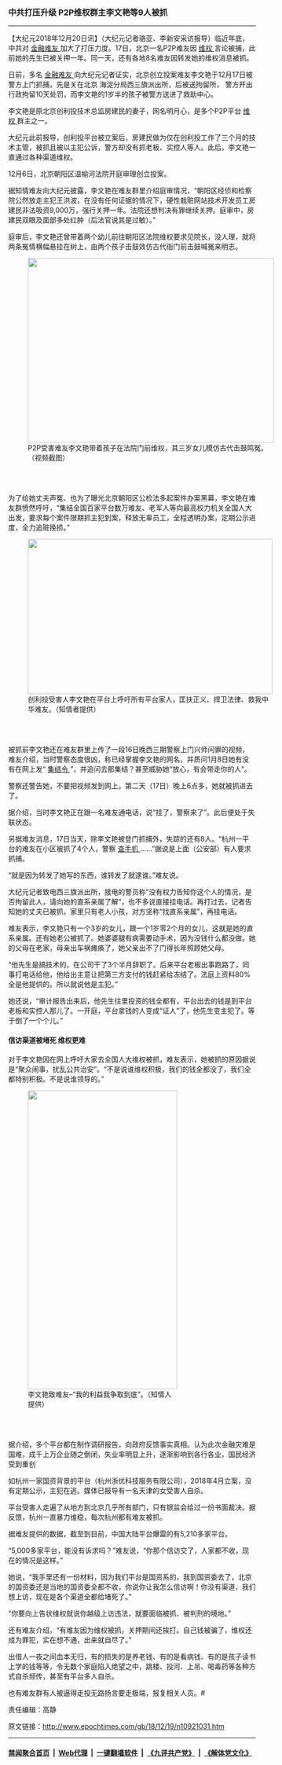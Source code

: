 ### 中共打压升级 P2P维权群主李文艳等9人被抓
------------------------

<p>
 【大纪元2018年12月20日讯】（大纪元记者骆亚、李新安采访报导）临近年底，中共对
 <a href="http://www.epochtimes.com/gb/tag/%E9%87%91%E8%9E%8D%E9%9A%BE%E5%8F%8B.html">
  金融难友
 </a>
 加大了打压力度。17日，北京一名P2P难友因
 <a href="http://www.epochtimes.com/gb/tag/%E7%BB%B4%E6%9D%83.html">
  维权
 </a>
 言论被捕，此前她的先生已被关押一年。同一天，还有各地8名难友因转发她的维权消息被抓。
</p>
<p>
 日前，多名
 <a href="http://www.epochtimes.com/gb/tag/%E9%87%91%E8%9E%8D%E9%9A%BE%E5%8F%8B.html">
  金融难友
 </a>
 向大纪元记者证实，北京创立投案难友李文艳于12月17日被警方上门抓捕，先是关在北京
 <span class="s1">
  海淀分局西三旗派出所，后被送拘留所，
 </span>
 警方开出行政拘留10天处罚，而李文艳的1岁半的孩子被警方送进了救助中心。
</p>
<p>
 李文艳是原北京创利投技术总监房建民的妻子，网名明月心，是多个P2P平台
 <a href="http://www.epochtimes.com/gb/tag/%E7%BB%B4%E6%9D%83.html">
  维权
 </a>
 群主之一。
</p>
<p>
 大纪元此前报导，创利投平台被立案后，房建民做为仅在创利投工作了三个月的技术主管，被抓且被以主犯公诉，警方却没有抓老板、实控人等人。此后，李文艳一直通过各种渠道维权。
</p>
<p>
 12月6日，北京朝阳区温榆河法院开庭审理创立投案。
</p>
<p>
 据知情难友向大纪元披露，李文艳在难友群里介绍庭审情况，“朝阳区经侦和检察院公然放走主犯王洪波，在没有任何证据的情况下，硬性栽赃网站技术开发员工房建民非法吸资9,000万，强行关押一年。法院还想判决有罪继续关押。庭审中，房建民双眼及面部多处红肿（后法官说其是过敏）。”
</p>
<p>
 庭审后，李文艳还曾带着两个幼儿前往朝阳区法院维权要求见院长，没人理，就将两条冤情横幅悬挂在树上，由两个孩子击鼓效仿古代衙门前击鼓喊冤来明志。
</p>
<figure class="wp-caption aligncenter" id="attachment_10922482" style="width: 501px">
 <a href="http://i.epochtimes.com/assets/uploads/2018/12/737240ca718fecebfc1235f0feeabd6c.jpg">
  <img alt="" class=" wp-image-10922482" height="376" src="http://i.epochtimes.com/assets/uploads/2018/12/737240ca718fecebfc1235f0feeabd6c.jpg" width="501"/>
 </a>
 <br/><figcaption class="wp-caption-text">
  P2P受害难友李文艳带着孩子在法院门前维权，其三岁女儿模仿古代击鼓鸣冤。（视频截图）
 </figcaption><br/>
</figure><br/>
<p>
 为了给她丈夫声冤、也为了曝光北京朝阳区公检法多起案件办案黑幕，李文艳在难友群愤然呼吁，“集结全国百家平台数万难友、老军人等向最高权力机关全国人大出发，要求每个案件限期抓主犯到案，释放无辜员工，全程透明办案，定期公示进度，全力追赃挽损。”
</p>
<figure class="wp-caption aligncenter" id="attachment_10922487" style="width: 498px">
 <a href="http://i.epochtimes.com/assets/uploads/2018/12/0841bf24f531aa9dade7ddd253ae9342.jpg">
  <img alt="" class=" wp-image-10922487" height="316" src="http://i.epochtimes.com/assets/uploads/2018/12/0841bf24f531aa9dade7ddd253ae9342.jpg" width="498"/>
 </a>
 <br/><figcaption class="wp-caption-text">
  创利投受害人李文艳在平台上呼吁所有平台家人，匡扶正义、捍卫法律、救我中华难友。（知情者提供）
 </figcaption><br/>
</figure><br/>
<p>
 被抓前李文艳还在难友群里上传了一段16日晚西三期警察上门兴师问罪的视频，难友介绍，当时警察态度很凶，称已经掌握李文艳的网名，并质问1月8日她有没有在网上发“
 <a href="http://www.epochtimes.com/gb/tag/%E9%9B%86%E7%BB%93%E4%BB%A4.html">
  集结令
 </a>
 ”，并追问去那集结？甚至威胁她“放心，有会带走你的人”。
</p>
<p>
 警察还警告她，不要把视频发到网上。第二天（17日）晚上6点多，她就被抓进去了。
</p>
<p>
 据介绍，当时李文艳正在跟一名难友通电话，说“挂了，警察来了”。此后便处于失联状态。
</p>
<p>
 另据难友消息，17日当天，除李文艳被登门抓捕外，失踪的还有8人。“杭州一平台的难友在小区被抓了4个人，警察
 <a href="http://www.epochtimes.com/gb/tag/%E6%9F%A5%E6%89%8B%E6%9C%BA.html">
  查手机
 </a>
 ……”据说是上面（公安部）有人要求抓捕。
</p>
<p>
 “就是因为转发了她写的东西，谁转发了就逮谁。”难友说。
</p>
<p>
 大纪元记者致电西三旗派出所，接电的警员称“没有权力告知你这个人的情况，是否拘留此人，请向她的直系亲属了解”，也不多说直接挂电话。再打过去，记者告知她的丈夫已被抓，家里只有老人小孩，对方坚称“找直系亲属”，再挂电话。
</p>
<p>
 难友表示，李文艳只有一个3岁的女儿，跟一个1岁零2个月的女儿，这就是她的直系亲属。还有她老公被抓了。她婆婆腿有病需要动手术，因为没钱什么都没做。她的父母在老家，母亲出车祸瘫痪了，她父亲出不了门得长年照顾她父母。
</p>
<p>
 “他先生是搞技术的，在公司干了3个半月辞职了。后来平台老板出事跑路了，同事打电话给他，他给出主意让把第三方支付的钱赶紧给冻结了。法庭上资料80%全是他提供的。所以就说他是主犯。”
</p>
<p>
 她还说，“审计报告出来后，他先生往里投资的钱全都有，平台出去的钱是到平台老板和实控人那儿了。一开庭，平台拿钱的人变成“证人”了，他先生变主犯了。等于倒了一个个儿。”
</p>
<h4>
 信访渠道被堵死 维权更难
</h4>
<p>
 对于李文艳因在网上呼吁大家去全国人大维权被抓，难友表示，她被抓的原因据说是“聚众闹事，扰乱公共治安”。“不是说谁维权积极，我们的钱全都没了，我们全都特别积极。不是说谁领导的。”
</p>
<figure class="wp-caption aligncenter" id="attachment_10921058" style="width: 304px">
 <a href="http://i.epochtimes.com/assets/uploads/2018/12/ade504f06f4d5cb8c89742e3c7c01ab2.jpg">
  <img alt="" class="wp-image-10921058 " height="608" src="http://i.epochtimes.com/assets/uploads/2018/12/ade504f06f4d5cb8c89742e3c7c01ab2-200x400.jpg" width="304"/>
 </a>
 <br/><figcaption class="wp-caption-text">
  李文艳致难友–“我的利益我争取到底”。（知情人提供）
 </figcaption><br/>
</figure><br/>
<p>
 <span class="tlid-translation translation">
  据介绍，多个平台都在制作调研报告，向政府反馈事实真相。认为此次金融灾难是国难，成千上万企业随之倒闭，失业率明显上升，逐渐影响到各行各业，国民经济受到重创
 </span>
</p>
<p>
 如杭州一家国资背景的平台（杭州浙优科技服务有限公司），2018年4月立案，没有定期公示，主犯在逃。媒体已报导有一名天津的女受害人自杀。
</p>
<p>
 平台受害人走遍了从地方到北京几乎所有部门，只有银监会给过一份书面裁决。据反馈，杭州一直暴力维稳，每次杭州都有难友被抓。
</p>
<p>
 据难友提供的数据，截至到目前，中国大陆平台爆雷的有5,210多家平台。
</p>
<p>
 “5,000多家平台，能没有诉求吗？”难友说，“你那个信访交了，人家都不收，现在的情况是这样。”
</p>
<p>
 她说，“我手里还有一份材料，因为我们平台是国资系的，我到国资委去了，北京的国资委还是当地的国资委全都不收，你说你让我怎么信访啊！你没有渠道，我们想上访，现在是各个渠道全都给堵死了。”
</p>
<p>
 “你要向上告状维权就说你越级上访违法，就要面临被抓、被判刑的境地。”
</p>
<p>
 还有难友介绍，“有难友因为维权被抓，关押期间还挨打。自己钱被骗了，维权还成为罪犯，实在想不通，出来就自尽了。”
</p>
<p>
 出借人一夜之间血本无归，有的损失的是养老钱、有的是看病钱、有的是孩子读书上学的钱等等，令无数个家庭陷入绝望之中，跳楼、投河、上吊、喝毒药等各种方式自杀频传，甚至有平台多人自杀。
</p>
<p>
 也有难友群有人被逼得走投无路扬言要走极端，报复相关人员。#
</p>
<p>
 责任编辑：高静
</p>

原文链接：http://www.epochtimes.com/gb/18/12/19/n10921031.htm


------------------------
#### [禁闻聚合首页](https://github.com/gfw-breaker/banned-news/blob/master/README.md) &nbsp;|&nbsp; [Web代理](https://github.com/gfw-breaker/open-proxy/blob/master/README.md) &nbsp;|&nbsp; [一键翻墙软件](https://github.com/gfw-breaker/nogfw/blob/master/README.md) &nbsp;|&nbsp; [《九评共产党》](https://github.com/gfw-breaker/9ping.md/blob/master/README.md#九评之一评共产党是什么) &nbsp;|&nbsp; [《解体党文化》](https://github.com/gfw-breaker/jtdwh.md/blob/master/README.md#绪论)